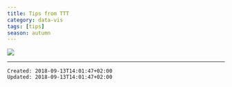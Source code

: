```yaml
---
title: Tips from TTT
category: data-vis
tags: [tips]
season: autumn
---
```


![](../__files/ttt.jpeg)

---

    Created: 2018-09-13T14:01:47+02:00
    Updated: 2018-09-13T14:01:47+02:00
    